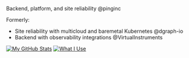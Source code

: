 Backend, platform, and site reliability @pinginc

Formerly:
- Site reliability with multicloud and baremetal Kubernetes @dgraph-io
- Backend with observability integrations @VirtualInstruments

[![My GitHub Stats](https://github-readme-stats.vercel.app/api?username=roshbhatia&count_private=true&hide=stars,contribs&hide_rank=true&include_all_commits=true)](https://github.com/anuraghazra/github-readme-stats) [![What I Use](https://github-readme-stats.vercel.app/api/top-langs/?username=roshbhatia&hide_progress=true)](https://github.com/anuraghazra/github-readme-stats)

